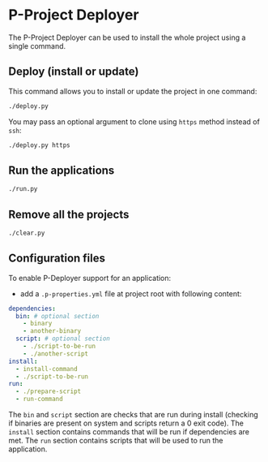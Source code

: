 P-Project Deployer
==================

The P-Project Deployer can be used to install the whole project using a single
command.

Deploy (install or update)
--------------------------

This command allows you to install or update the project in one command:

```sh
./deploy.py
```

You may pass an optional argument to clone using `https` method instead of `ssh`:

```sh
./deploy.py https
```

Run the applications
--------------------

```sh
./run.py
```

Remove all the projects
-----------------------

```sh
./clear.py
```

Configuration files
-------------------

To enable P-Deployer support for an application:

- add a `.p-properties.yml` file at project root with following content:

```yaml
dependencies:
  bin: # optional section
    - binary
    - another-binary
  script: # optional section
    - ./script-to-be-run
    - ./another-script
install:
  - install-command
  - ./script-to-be-run
run:
  - ./prepare-script
  - run-command
```

The `bin` and `script` section are checks that are run during install (checking if binaries are present on system and
scripts return a 0 exit code). The `install` section contains commands that will be run if dependencies are met. The `run`
section contains scripts that will be used to run the application.
